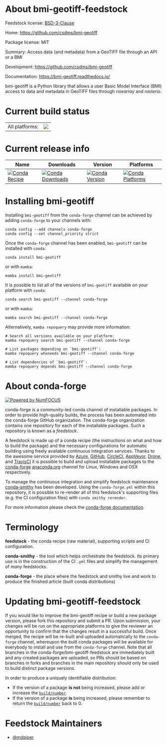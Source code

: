 About bmi-geotiff-feedstock
===========================

Feedstock license: [BSD-3-Clause](https://github.com/conda-forge/bmi-geotiff-feedstock/blob/main/LICENSE.txt)

Home: https://github.com/csdms/bmi-geotiff

Package license: MIT

Summary: Access data (and metadata) from a GeoTIFF file through an API or a BMI


Development: https://github.com/csdms/bmi-geotiff

Documentation: https://bmi-geotiff.readthedocs.io/

bmi-geotiff is a Python library that allows a user Basic Model Interface
(BMI) access to data and metadata in GeoTIFF files through *rioxarray* and
*rasterio*.


Current build status
====================


<table><tr><td>All platforms:</td>
    <td>
      <a href="https://dev.azure.com/conda-forge/feedstock-builds/_build/latest?definitionId=12565&branchName=main">
        <img src="https://dev.azure.com/conda-forge/feedstock-builds/_apis/build/status/bmi-geotiff-feedstock?branchName=main">
      </a>
    </td>
  </tr>
</table>

Current release info
====================

| Name | Downloads | Version | Platforms |
| --- | --- | --- | --- |
| [![Conda Recipe](https://img.shields.io/badge/recipe-bmi--geotiff-green.svg)](https://anaconda.org/conda-forge/bmi-geotiff) | [![Conda Downloads](https://img.shields.io/conda/dn/conda-forge/bmi-geotiff.svg)](https://anaconda.org/conda-forge/bmi-geotiff) | [![Conda Version](https://img.shields.io/conda/vn/conda-forge/bmi-geotiff.svg)](https://anaconda.org/conda-forge/bmi-geotiff) | [![Conda Platforms](https://img.shields.io/conda/pn/conda-forge/bmi-geotiff.svg)](https://anaconda.org/conda-forge/bmi-geotiff) |

Installing bmi-geotiff
======================

Installing `bmi-geotiff` from the `conda-forge` channel can be achieved by adding `conda-forge` to your channels with:

```
conda config --add channels conda-forge
conda config --set channel_priority strict
```

Once the `conda-forge` channel has been enabled, `bmi-geotiff` can be installed with `conda`:

```
conda install bmi-geotiff
```

or with `mamba`:

```
mamba install bmi-geotiff
```

It is possible to list all of the versions of `bmi-geotiff` available on your platform with `conda`:

```
conda search bmi-geotiff --channel conda-forge
```

or with `mamba`:

```
mamba search bmi-geotiff --channel conda-forge
```

Alternatively, `mamba repoquery` may provide more information:

```
# Search all versions available on your platform:
mamba repoquery search bmi-geotiff --channel conda-forge

# List packages depending on `bmi-geotiff`:
mamba repoquery whoneeds bmi-geotiff --channel conda-forge

# List dependencies of `bmi-geotiff`:
mamba repoquery depends bmi-geotiff --channel conda-forge
```


About conda-forge
=================

[![Powered by
NumFOCUS](https://img.shields.io/badge/powered%20by-NumFOCUS-orange.svg?style=flat&colorA=E1523D&colorB=007D8A)](https://numfocus.org)

conda-forge is a community-led conda channel of installable packages.
In order to provide high-quality builds, the process has been automated into the
conda-forge GitHub organization. The conda-forge organization contains one repository
for each of the installable packages. Such a repository is known as a *feedstock*.

A feedstock is made up of a conda recipe (the instructions on what and how to build
the package) and the necessary configurations for automatic building using freely
available continuous integration services. Thanks to the awesome service provided by
[Azure](https://azure.microsoft.com/en-us/services/devops/), [GitHub](https://github.com/),
[CircleCI](https://circleci.com/), [AppVeyor](https://www.appveyor.com/),
[Drone](https://cloud.drone.io/welcome), and [TravisCI](https://travis-ci.com/)
it is possible to build and upload installable packages to the
[conda-forge](https://anaconda.org/conda-forge) [anaconda.org](https://anaconda.org/)
channel for Linux, Windows and OSX respectively.

To manage the continuous integration and simplify feedstock maintenance
[conda-smithy](https://github.com/conda-forge/conda-smithy) has been developed.
Using the ``conda-forge.yml`` within this repository, it is possible to re-render all of
this feedstock's supporting files (e.g. the CI configuration files) with ``conda smithy rerender``.

For more information please check the [conda-forge documentation](https://conda-forge.org/docs/).

Terminology
===========

**feedstock** - the conda recipe (raw material), supporting scripts and CI configuration.

**conda-smithy** - the tool which helps orchestrate the feedstock.
                   Its primary use is in the construction of the CI ``.yml`` files
                   and simplify the management of *many* feedstocks.

**conda-forge** - the place where the feedstock and smithy live and work to
                  produce the finished article (built conda distributions)


Updating bmi-geotiff-feedstock
==============================

If you would like to improve the bmi-geotiff recipe or build a new
package version, please fork this repository and submit a PR. Upon submission,
your changes will be run on the appropriate platforms to give the reviewer an
opportunity to confirm that the changes result in a successful build. Once
merged, the recipe will be re-built and uploaded automatically to the
`conda-forge` channel, whereupon the built conda packages will be available for
everybody to install and use from the `conda-forge` channel.
Note that all branches in the conda-forge/bmi-geotiff-feedstock are
immediately built and any created packages are uploaded, so PRs should be based
on branches in forks and branches in the main repository should only be used to
build distinct package versions.

In order to produce a uniquely identifiable distribution:
 * If the version of a package **is not** being increased, please add or increase
   the [``build/number``](https://docs.conda.io/projects/conda-build/en/latest/resources/define-metadata.html#build-number-and-string).
 * If the version of a package **is** being increased, please remember to return
   the [``build/number``](https://docs.conda.io/projects/conda-build/en/latest/resources/define-metadata.html#build-number-and-string)
   back to 0.

Feedstock Maintainers
=====================

* [@mdpiper](https://github.com/mdpiper/)

